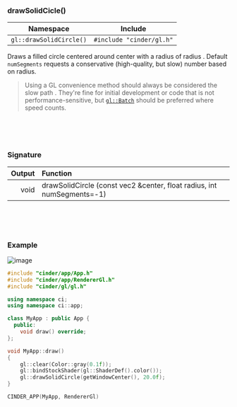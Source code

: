 ### drawSolidCicle()

| Namespace | Include
|-----------|-----------
| `gl::drawSolidCircle()` | `#include "cinder/gl.h"`

Draws a filled circle centered around center with a radius of radius . Default `numSegments` requests a conservative (high-quality, but slow) number based on radius.

> Using a GL convenience method should always be considered the slow path . They're fine for initial development or code that is not performance-sensitive, but [`gl::Batch`](Batch.md) should be preferred where speed counts.

<br>
<br>
<br>

### Signature

| Output      | Function
|------------:|:-------------------------
| void        | drawSolidCircle (const vec2 &center, float radius, int numSegments=-1)

<br>
<br>
<br>

### Example

![image](https://cloud.githubusercontent.com/assets/2152766/14055107/e43c3d64-f2d6-11e5-851c-9a69cefe58cb.png)

```cpp
#include "cinder/app/App.h"
#include "cinder/app/RendererGl.h"
#include "cinder/gl/gl.h"

using namespace ci;
using namespace ci::app;

class MyApp : public App {
  public:
    void draw() override;
};

void MyApp::draw()
{
    gl::clear(Color::gray(0.1f));
    gl::bindStockShader(gl::ShaderDef().color());
    gl::drawSolidCircle(getWindowCenter(), 20.0f);
}

CINDER_APP(MyApp, RendererGl)
```